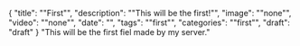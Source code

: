 
{
  "title": ""First"",
  "description": ""This will be the first!"",
  "image": ""none"",
  "video": ""none"",
  "date": "",
  "tags": ""first"",
  "categories": ""first"",
  "draft": "draft"
}
"This will be the first fiel made by my server."
